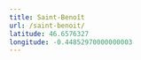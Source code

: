```yaml
---
title: Saint-Benoît
url: /saint-benoit/
latitude: 46.6576327
longitude: -0.44852970000000003
---
```

